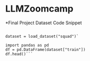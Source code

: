 # LLMZoomcamp

*Final Project Dataset Code Snippet
```from datasets import load_dataset

dataset = load_dataset("squad")`

import pandas as pd
df = pd.DataFrame(dataset["train"])
df.head()```
